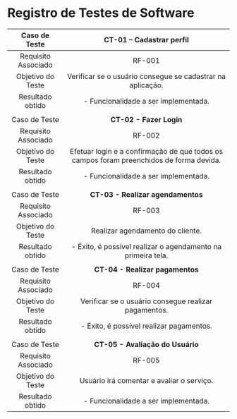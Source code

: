 # Registro de Testes de Software

| **Caso de Teste** 	| **CT-01 – Cadastrar perfil** 	|
|:---:	|:---:	|
|	Requisito Associado 	| RF-001 |
| Objetivo do Teste 	| Verificar se o usuário consegue se cadastrar na aplicação. |
| Resultado obtido | - Funcionalidade a ser implementada. |
|  	|  	|
| Caso de Teste 	| **CT-02 - Fazer Login** |
|Requisito Associado | RF-002 |
| Objetivo do Teste 	| Efetuar login e a confirmação de que todos os campos foram preenchidos de forma devida. |
| Resultado obtido | - Funcionalidade a ser implementada. |
|  	|  	|
| Caso de Teste 	| **CT-03 - Realizar agendamentos** |
|Requisito Associado | RF-003 | 
| Objetivo do Teste 	| Realizar agendamento do cliente. |
| Resultado obtido | - Éxito, é possível realizar o agendamento na primeira tela. |
|  	|  	|
| Caso de Teste 	| **CT-04 - Realizar pagamentos**	|
|Requisito Associado | RF-004 |
| Objetivo do Teste 	| Verificar se o usuário consegue realizar pagamentos. |
| Resultado obtido | - Éxito, é possível realizar pagamentos. |
|  	|  	|
| Caso de Teste 	| **CT-05 - Avaliação do Usuário** |
|Requisito Associado | RF-005 |
| Objetivo do Teste 	| Usuário irá comentar e avaliar o serviço. |
| Resultado obtido | - Funcionalidade a ser implementada. |
